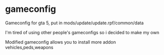 # gameconfig
Gameconfig for gta 5, put in mods/update/update.rpf/common/data


I'm tired of using other people's gameconfigs so i decided to make my own

Modified gameconfig allows you to install more addon vehicles,peds,weapons
